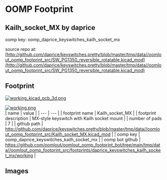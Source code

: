 # OOMP Footprint  
## Kailh_socket_MX  by daprice  
  
oomp key: oomp_daprice_keyswitches_kailh_socket_mx  
  
source repo at: [http://github.com/daprice/keyswitches.pretty/blob/master/tmp/data//oomlout_oomp_footprint_src/SW_PG1350_reversible_rotatable.kicad_mod](http://github.com/daprice/keyswitches.pretty/blob/master/tmp/data//oomlout_oomp_footprint_src/SW_PG1350_reversible_rotatable.kicad_mod)  
## Footprint  
  
[![working_kicad_pcb_3d.png](working_kicad_pcb_3d_600.png)](working_kicad_pcb_3d.png)  
  
[![working.png](working_600.png)](working.png)  
| name | value | 
| --- | --- | 
| footprint name | Kailh_socket_MX | 
| footprint description | MX-style keyswitch with Kailh socket mount | 
| number of pads | 7 | 
| github path | http://github.com/daprice/keyswitches.pretty/blob/master/tmp/data//oomlout_oomp_footprint_src/Kailh_socket_MX.kicad_mod | 
| oomp key | oomp_daprice_keyswitches_kailh_socket_mx | 
| oomp bot github | https://github.com/oomlout/oomlout_oomp_footprint_bot/tree/main/tmp/data//oomlout_oomp_footprint_src/footprints/daprice_keyswitches_kailh_socket_mx/working | 
## Images  
